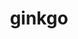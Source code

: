 ---
title: "ginkgo"
layout: cache
categories: [package, develop]
meta: {"versions": ["1.5.0", "1.6.0"], "compilers": ["gcc@=11.1.0"], "oss": ["ubuntu20.04"], "platforms": ["linux"], "targets": ["ppc64le", "x86_64_v3"], "stacks": ["e4s", "e4s-power", "root"], "num_specs": 32, "num_specs_by_stack": {"e4s-power": 11, "root": 32, "e4s": 21}}
spec_details: [{"hash": "ddpfzqbofvhrzfxmfxghtpwsbycmwk4k", "compiler": "gcc@=11.1.0", "versions": ["1.6.0"], "os": "ubuntu20.04", "platform": "linux", "target": "ppc64le", "variants": ["build_system=cmake", "build_type=Release", "~cuda", "~develtools", "~full_optimizations", "generator=make", "~hwloc", "~ipo", "+mpi", "~oneapi", "+openmp", "~rocm", "+shared"], "stacks": ["e4s-power", "root"], "size": "-", "tarball": "https://binaries.spack.io/develop/build_cache/linux-ubuntu20.04-ppc64le/gcc-11.1.0/ginkgo-1.6.0/linux-ubuntu20.04-ppc64le-gcc-11.1.0-ginkgo-1.6.0-ddpfzqbofvhrzfxmfxghtpwsbycmwk4k.spack"}, {"hash": "nguxo2ggjj7yif76yjz63mnct443vx2z", "compiler": "gcc@=11.1.0", "versions": ["1.5.0"], "os": "ubuntu20.04", "platform": "linux", "target": "ppc64le", "variants": ["build_system=cmake", "build_type=RelWithDebInfo", "~cuda", "~develtools", "~full_optimizations", "generator=make", "~hwloc", "~ipo", "+mpi", "~oneapi", "+openmp", "~rocm", "+shared"], "stacks": ["e4s-power", "root"], "size": "-", "tarball": "https://binaries.spack.io/develop/build_cache/linux-ubuntu20.04-ppc64le/gcc-11.1.0/ginkgo-1.5.0/linux-ubuntu20.04-ppc64le-gcc-11.1.0-ginkgo-1.5.0-nguxo2ggjj7yif76yjz63mnct443vx2z.spack"}, {"hash": "6zvamk7tpajkgm67xsx2bj5xvwqr7pey", "compiler": "gcc@=11.1.0", "versions": ["1.5.0"], "os": "ubuntu20.04", "platform": "linux", "target": "ppc64le", "variants": ["build_system=cmake", "build_type=RelWithDebInfo", "+cuda", "cuda_arch=70", "~develtools", "~full_optimizations", "generator=make", "~hwloc", "~ipo", "+mpi", "~oneapi", "+openmp", "~rocm", "+shared"], "stacks": ["e4s-power", "root"], "size": "-", "tarball": "https://binaries.spack.io/develop/build_cache/linux-ubuntu20.04-ppc64le/gcc-11.1.0/ginkgo-1.5.0/linux-ubuntu20.04-ppc64le-gcc-11.1.0-ginkgo-1.5.0-6zvamk7tpajkgm67xsx2bj5xvwqr7pey.spack"}, {"hash": "3h5x2o2aem5lv3rnbuwsklibbzvsnxva", "compiler": "gcc@=11.1.0", "versions": ["1.6.0"], "os": "ubuntu20.04", "platform": "linux", "target": "ppc64le", "variants": ["build_system=cmake", "build_type=Release", "+cuda", "cuda_arch=70", "~develtools", "~full_optimizations", "generator=make", "~hwloc", "~ipo", "+mpi", "~oneapi", "+openmp", "~rocm", "+shared"], "stacks": ["e4s-power", "root"], "size": "-", "tarball": "https://binaries.spack.io/develop/build_cache/linux-ubuntu20.04-ppc64le/gcc-11.1.0/ginkgo-1.6.0/linux-ubuntu20.04-ppc64le-gcc-11.1.0-ginkgo-1.6.0-3h5x2o2aem5lv3rnbuwsklibbzvsnxva.spack"}, {"hash": "ynz4wysy6phlo5pahcwkznshnmm66eeb", "compiler": "gcc@=11.1.0", "versions": ["1.5.0"], "os": "ubuntu20.04", "platform": "linux", "target": "ppc64le", "variants": ["build_system=cmake", "build_type=RelWithDebInfo", "~cuda", "~develtools", "~full_optimizations", "generator=make", "~hwloc", "~ipo", "+mpi", "~oneapi", "+openmp", "~rocm", "+shared"], "stacks": ["e4s-power", "root"], "size": "-", "tarball": "https://binaries.spack.io/develop/build_cache/linux-ubuntu20.04-ppc64le/gcc-11.1.0/ginkgo-1.5.0/linux-ubuntu20.04-ppc64le-gcc-11.1.0-ginkgo-1.5.0-ynz4wysy6phlo5pahcwkznshnmm66eeb.spack"}, {"hash": "j3yx2wh3ukx6vczo6joctkeqwsirwubs", "compiler": "gcc@=11.1.0", "versions": ["1.5.0"], "os": "ubuntu20.04", "platform": "linux", "target": "ppc64le", "variants": ["build_system=cmake", "build_type=RelWithDebInfo", "+cuda", "cuda_arch=70", "~develtools", "~full_optimizations", "generator=make", "~hwloc", "~ipo", "+mpi", "~oneapi", "+openmp", "~rocm", "+shared"], "stacks": ["e4s-power", "root"], "size": "-", "tarball": "https://binaries.spack.io/develop/build_cache/linux-ubuntu20.04-ppc64le/gcc-11.1.0/ginkgo-1.5.0/linux-ubuntu20.04-ppc64le-gcc-11.1.0-ginkgo-1.5.0-j3yx2wh3ukx6vczo6joctkeqwsirwubs.spack"}, {"hash": "ocl3qqj4so2s26cfyoh3bo7idafgtsyl", "compiler": "gcc@=11.1.0", "versions": ["1.5.0"], "os": "ubuntu20.04", "platform": "linux", "target": "ppc64le", "variants": ["build_system=cmake", "build_type=Release", "~cuda", "~develtools", "~full_optimizations", "generator=make", "~hwloc", "~ipo", "+mpi", "~oneapi", "+openmp", "~rocm", "+shared"], "stacks": ["e4s-power", "root"], "size": "-", "tarball": "https://binaries.spack.io/develop/build_cache/linux-ubuntu20.04-ppc64le/gcc-11.1.0/ginkgo-1.5.0/linux-ubuntu20.04-ppc64le-gcc-11.1.0-ginkgo-1.5.0-ocl3qqj4so2s26cfyoh3bo7idafgtsyl.spack"}, {"hash": "pys3xj6gx56wmlljvb7kashk473j4cju", "compiler": "gcc@=11.1.0", "versions": ["1.5.0"], "os": "ubuntu20.04", "platform": "linux", "target": "ppc64le", "variants": ["build_system=cmake", "build_type=Release", "+cuda", "cuda_arch=70", "~develtools", "~full_optimizations", "generator=make", "~hwloc", "~ipo", "+mpi", "~oneapi", "+openmp", "~rocm", "+shared"], "stacks": ["e4s-power", "root"], "size": "-", "tarball": "https://binaries.spack.io/develop/build_cache/linux-ubuntu20.04-ppc64le/gcc-11.1.0/ginkgo-1.5.0/linux-ubuntu20.04-ppc64le-gcc-11.1.0-ginkgo-1.5.0-pys3xj6gx56wmlljvb7kashk473j4cju.spack"}, {"hash": "njpsgha2ziewtucovoatoqzoehqczrls", "compiler": "gcc@=11.1.0", "versions": ["1.6.0"], "os": "ubuntu20.04", "platform": "linux", "target": "ppc64le", "variants": ["build_system=cmake", "build_type=Release", "~cuda", "~develtools", "~full_optimizations", "generator=make", "~hwloc", "~ipo", "+mpi", "~oneapi", "+openmp", "~rocm", "+shared"], "stacks": ["e4s-power", "root"], "size": "-", "tarball": "https://binaries.spack.io/develop/build_cache/linux-ubuntu20.04-ppc64le/gcc-11.1.0/ginkgo-1.6.0/linux-ubuntu20.04-ppc64le-gcc-11.1.0-ginkgo-1.6.0-njpsgha2ziewtucovoatoqzoehqczrls.spack"}, {"hash": "ntya23h5lxe7f62dbvhx47hqzae3ajv2", "compiler": "gcc@=11.1.0", "versions": ["1.6.0"], "os": "ubuntu20.04", "platform": "linux", "target": "ppc64le", "variants": ["build_system=cmake", "build_type=Release", "+cuda", "cuda_arch=70", "~develtools", "~full_optimizations", "generator=make", "~hwloc", "~ipo", "+mpi", "~oneapi", "+openmp", "~rocm", "+shared"], "stacks": ["e4s-power", "root"], "size": "-", "tarball": "https://binaries.spack.io/develop/build_cache/linux-ubuntu20.04-ppc64le/gcc-11.1.0/ginkgo-1.6.0/linux-ubuntu20.04-ppc64le-gcc-11.1.0-ginkgo-1.6.0-ntya23h5lxe7f62dbvhx47hqzae3ajv2.spack"}, {"hash": "bzmisl334zi4fytlndq5gegffjbnnvrs", "compiler": "gcc@=11.1.0", "versions": ["1.6.0"], "os": "ubuntu20.04", "platform": "linux", "target": "ppc64le", "variants": ["build_system=cmake", "build_type=Release", "+cuda", "cuda_arch=70", "~develtools", "~full_optimizations", "generator=make", "~hwloc", "~ipo", "+mpi", "~oneapi", "+openmp", "~rocm", "+shared"], "stacks": ["e4s-power", "root"], "size": "-", "tarball": "https://binaries.spack.io/develop/build_cache/linux-ubuntu20.04-ppc64le/gcc-11.1.0/ginkgo-1.6.0/linux-ubuntu20.04-ppc64le-gcc-11.1.0-ginkgo-1.6.0-bzmisl334zi4fytlndq5gegffjbnnvrs.spack"}, {"hash": "klwaqix5iovcw2kicdl37ww3amknz6du", "compiler": "gcc@=11.1.0", "versions": ["1.5.0"], "os": "ubuntu20.04", "platform": "linux", "target": "x86_64_v3", "variants": ["build_system=cmake", "build_type=RelWithDebInfo", "~cuda", "~develtools", "~full_optimizations", "generator=make", "~hwloc", "~ipo", "+mpi", "~oneapi", "+openmp", "~rocm", "+shared"], "stacks": ["e4s", "root"], "size": "-", "tarball": "https://binaries.spack.io/develop/build_cache/linux-ubuntu20.04-x86_64_v3/gcc-11.1.0/ginkgo-1.5.0/linux-ubuntu20.04-x86_64_v3-gcc-11.1.0-ginkgo-1.5.0-klwaqix5iovcw2kicdl37ww3amknz6du.spack"}, {"hash": "wdl7uuivzm4bdzgqkcg747tpzsrjdnov", "compiler": "gcc@=11.1.0", "versions": ["1.6.0"], "os": "ubuntu20.04", "platform": "linux", "target": "x86_64_v3", "variants": ["build_system=cmake", "build_type=Release", "~cuda", "~develtools", "~full_optimizations", "generator=make", "~hwloc", "~ipo", "+mpi", "~oneapi", "+openmp", "~rocm", "+shared"], "stacks": ["e4s", "root"], "size": "-", "tarball": "https://binaries.spack.io/develop/build_cache/linux-ubuntu20.04-x86_64_v3/gcc-11.1.0/ginkgo-1.6.0/linux-ubuntu20.04-x86_64_v3-gcc-11.1.0-ginkgo-1.6.0-wdl7uuivzm4bdzgqkcg747tpzsrjdnov.spack"}, {"hash": "254xvheoxz2i5gmnsu5iy3yxh3qpo45y", "compiler": "gcc@=11.1.0", "versions": ["1.5.0"], "os": "ubuntu20.04", "platform": "linux", "target": "x86_64_v3", "variants": ["build_system=cmake", "build_type=RelWithDebInfo", "~cuda", "~develtools", "~full_optimizations", "generator=make", "~hwloc", "~ipo", "+mpi", "~oneapi", "+openmp", "~rocm", "+shared"], "stacks": ["e4s", "root"], "size": "-", "tarball": "https://binaries.spack.io/develop/build_cache/linux-ubuntu20.04-x86_64_v3/gcc-11.1.0/ginkgo-1.5.0/linux-ubuntu20.04-x86_64_v3-gcc-11.1.0-ginkgo-1.5.0-254xvheoxz2i5gmnsu5iy3yxh3qpo45y.spack"}, {"hash": "qcp5jhzo2unv74oameorpa2eaf5gjedn", "compiler": "gcc@=11.1.0", "versions": ["1.5.0"], "os": "ubuntu20.04", "platform": "linux", "target": "x86_64_v3", "variants": ["build_system=cmake", "build_type=Release", "~cuda", "~develtools", "~full_optimizations", "generator=make", "~hwloc", "~ipo", "+mpi", "~oneapi", "+openmp", "~rocm", "+shared"], "stacks": ["e4s", "root"], "size": "-", "tarball": "https://binaries.spack.io/develop/build_cache/linux-ubuntu20.04-x86_64_v3/gcc-11.1.0/ginkgo-1.5.0/linux-ubuntu20.04-x86_64_v3-gcc-11.1.0-ginkgo-1.5.0-qcp5jhzo2unv74oameorpa2eaf5gjedn.spack"}, {"hash": "vbmugcbn64lcnal3dx3z5guezpjnbxvn", "compiler": "gcc@=11.1.0", "versions": ["1.6.0"], "os": "ubuntu20.04", "platform": "linux", "target": "x86_64_v3", "variants": ["build_system=cmake", "build_type=Release", "+cuda", "cuda_arch=80", "~develtools", "~full_optimizations", "generator=make", "~hwloc", "~ipo", "+mpi", "~oneapi", "+openmp", "~rocm", "+shared"], "stacks": ["e4s", "root"], "size": "-", "tarball": "https://binaries.spack.io/develop/build_cache/linux-ubuntu20.04-x86_64_v3/gcc-11.1.0/ginkgo-1.6.0/linux-ubuntu20.04-x86_64_v3-gcc-11.1.0-ginkgo-1.6.0-vbmugcbn64lcnal3dx3z5guezpjnbxvn.spack"}, {"hash": "nhcumcuurlppjuk4k4ql5zuse3sq5u24", "compiler": "gcc@=11.1.0", "versions": ["1.5.0"], "os": "ubuntu20.04", "platform": "linux", "target": "x86_64_v3", "variants": ["amdgpu_target=gfx90a", "build_system=cmake", "build_type=RelWithDebInfo", "~cuda", "~develtools", "~full_optimizations", "generator=make", "~hwloc", "~ipo", "+mpi", "~oneapi", "+openmp", "patches=ba0956e", "+rocm", "+shared"], "stacks": ["e4s", "root"], "size": "-", "tarball": "https://binaries.spack.io/develop/build_cache/linux-ubuntu20.04-x86_64_v3/gcc-11.1.0/ginkgo-1.5.0/linux-ubuntu20.04-x86_64_v3-gcc-11.1.0-ginkgo-1.5.0-nhcumcuurlppjuk4k4ql5zuse3sq5u24.spack"}, {"hash": "rcqtyriybztb4akphqrgvpp4de5pajou", "compiler": "gcc@=11.1.0", "versions": ["1.5.0"], "os": "ubuntu20.04", "platform": "linux", "target": "x86_64_v3", "variants": ["build_system=cmake", "build_type=Release", "+cuda", "cuda_arch=80", "~develtools", "~full_optimizations", "generator=make", "~hwloc", "~ipo", "+mpi", "~oneapi", "+openmp", "~rocm", "+shared"], "stacks": ["e4s", "root"], "size": "-", "tarball": "https://binaries.spack.io/develop/build_cache/linux-ubuntu20.04-x86_64_v3/gcc-11.1.0/ginkgo-1.5.0/linux-ubuntu20.04-x86_64_v3-gcc-11.1.0-ginkgo-1.5.0-rcqtyriybztb4akphqrgvpp4de5pajou.spack"}, {"hash": "5w6u4avshgw7xw5efbyj3qavhgdrpwd6", "compiler": "gcc@=11.1.0", "versions": ["1.5.0"], "os": "ubuntu20.04", "platform": "linux", "target": "x86_64_v3", "variants": ["amdgpu_target=gfx90a", "build_system=cmake", "build_type=RelWithDebInfo", "~cuda", "~develtools", "~full_optimizations", "generator=make", "~hwloc", "~ipo", "+mpi", "~oneapi", "+openmp", "patches=ba0956e", "+rocm", "+shared"], "stacks": ["e4s", "root"], "size": "-", "tarball": "https://binaries.spack.io/develop/build_cache/linux-ubuntu20.04-x86_64_v3/gcc-11.1.0/ginkgo-1.5.0/linux-ubuntu20.04-x86_64_v3-gcc-11.1.0-ginkgo-1.5.0-5w6u4avshgw7xw5efbyj3qavhgdrpwd6.spack"}, {"hash": "ee7rdfskyfxin2fsoqdv26ncbunb2lbh", "compiler": "gcc@=11.1.0", "versions": ["1.5.0"], "os": "ubuntu20.04", "platform": "linux", "target": "x86_64_v3", "variants": ["amdgpu_target=gfx90a", "build_system=cmake", "build_type=Release", "~cuda", "~develtools", "~full_optimizations", "generator=make", "~hwloc", "~ipo", "+mpi", "~oneapi", "+openmp", "patches=ba0956e", "+rocm", "+shared"], "stacks": ["e4s", "root"], "size": "-", "tarball": "https://binaries.spack.io/develop/build_cache/linux-ubuntu20.04-x86_64_v3/gcc-11.1.0/ginkgo-1.5.0/linux-ubuntu20.04-x86_64_v3-gcc-11.1.0-ginkgo-1.5.0-ee7rdfskyfxin2fsoqdv26ncbunb2lbh.spack"}, {"hash": "pjtjhlhtcjiyiwnhkj44crw7rr2ft44l", "compiler": "gcc@=11.1.0", "versions": ["1.5.0"], "os": "ubuntu20.04", "platform": "linux", "target": "x86_64_v3", "variants": ["amdgpu_target=gfx90a", "build_system=cmake", "build_type=Release", "~cuda", "~develtools", "~full_optimizations", "generator=make", "~hwloc", "~ipo", "+mpi", "~oneapi", "+openmp", "patches=ba0956e", "+rocm", "+shared"], "stacks": ["e4s", "root"], "size": "-", "tarball": "https://binaries.spack.io/develop/build_cache/linux-ubuntu20.04-x86_64_v3/gcc-11.1.0/ginkgo-1.5.0/linux-ubuntu20.04-x86_64_v3-gcc-11.1.0-ginkgo-1.5.0-pjtjhlhtcjiyiwnhkj44crw7rr2ft44l.spack"}, {"hash": "leeavdpoacmaprz5m23yqin6pq2bk4r4", "compiler": "gcc@=11.1.0", "versions": ["1.6.0"], "os": "ubuntu20.04", "platform": "linux", "target": "x86_64_v3", "variants": ["amdgpu_target=gfx90a", "build_system=cmake", "build_type=Release", "~cuda", "~develtools", "~full_optimizations", "generator=make", "~hwloc", "~ipo", "+mpi", "~oneapi", "+openmp", "+rocm", "+shared"], "stacks": ["e4s", "root"], "size": "-", "tarball": "https://binaries.spack.io/develop/build_cache/linux-ubuntu20.04-x86_64_v3/gcc-11.1.0/ginkgo-1.6.0/linux-ubuntu20.04-x86_64_v3-gcc-11.1.0-ginkgo-1.6.0-leeavdpoacmaprz5m23yqin6pq2bk4r4.spack"}, {"hash": "nqut5qv3jknbogxoselfwiestdlxj34k", "compiler": "gcc@=11.1.0", "versions": ["1.5.0"], "os": "ubuntu20.04", "platform": "linux", "target": "x86_64_v3", "variants": ["amdgpu_target=gfx90a", "build_system=cmake", "build_type=RelWithDebInfo", "~cuda", "~develtools", "~full_optimizations", "generator=make", "~hwloc", "~ipo", "+mpi", "~oneapi", "+openmp", "patches=ba0956e", "+rocm", "+shared"], "stacks": ["e4s", "root"], "size": "-", "tarball": "https://binaries.spack.io/develop/build_cache/linux-ubuntu20.04-x86_64_v3/gcc-11.1.0/ginkgo-1.5.0/linux-ubuntu20.04-x86_64_v3-gcc-11.1.0-ginkgo-1.5.0-nqut5qv3jknbogxoselfwiestdlxj34k.spack"}, {"hash": "rbnu2q77cdxb7ty3uiombqac75f7k6ku", "compiler": "gcc@=11.1.0", "versions": ["1.6.0"], "os": "ubuntu20.04", "platform": "linux", "target": "x86_64_v3", "variants": ["build_system=cmake", "build_type=Release", "+cuda", "cuda_arch=80", "~develtools", "~full_optimizations", "generator=make", "~hwloc", "~ipo", "+mpi", "~oneapi", "+openmp", "~rocm", "+shared"], "stacks": ["e4s", "root"], "size": "-", "tarball": "https://binaries.spack.io/develop/build_cache/linux-ubuntu20.04-x86_64_v3/gcc-11.1.0/ginkgo-1.6.0/linux-ubuntu20.04-x86_64_v3-gcc-11.1.0-ginkgo-1.6.0-rbnu2q77cdxb7ty3uiombqac75f7k6ku.spack"}, {"hash": "hrgqffanf2qwzpphbcqlg7sk34myne4p", "compiler": "gcc@=11.1.0", "versions": ["1.6.0"], "os": "ubuntu20.04", "platform": "linux", "target": "x86_64_v3", "variants": ["amdgpu_target=gfx90a", "build_system=cmake", "build_type=Release", "~cuda", "~develtools", "~full_optimizations", "generator=make", "~hwloc", "~ipo", "+mpi", "~oneapi", "+openmp", "+rocm", "+shared"], "stacks": ["e4s", "root"], "size": "-", "tarball": "https://binaries.spack.io/develop/build_cache/linux-ubuntu20.04-x86_64_v3/gcc-11.1.0/ginkgo-1.6.0/linux-ubuntu20.04-x86_64_v3-gcc-11.1.0-ginkgo-1.6.0-hrgqffanf2qwzpphbcqlg7sk34myne4p.spack"}, {"hash": "3obymnwubukmx2m6w75qhsp2tfoltzvm", "compiler": "gcc@=11.1.0", "versions": ["1.5.0"], "os": "ubuntu20.04", "platform": "linux", "target": "x86_64_v3", "variants": ["build_system=cmake", "build_type=RelWithDebInfo", "+cuda", "cuda_arch=80", "~develtools", "~full_optimizations", "generator=make", "~hwloc", "~ipo", "+mpi", "~oneapi", "+openmp", "~rocm", "+shared"], "stacks": ["e4s", "root"], "size": "-", "tarball": "https://binaries.spack.io/develop/build_cache/linux-ubuntu20.04-x86_64_v3/gcc-11.1.0/ginkgo-1.5.0/linux-ubuntu20.04-x86_64_v3-gcc-11.1.0-ginkgo-1.5.0-3obymnwubukmx2m6w75qhsp2tfoltzvm.spack"}, {"hash": "renrbfnydparwbnzevb5fdgeapttxe36", "compiler": "gcc@=11.1.0", "versions": ["1.5.0"], "os": "ubuntu20.04", "platform": "linux", "target": "x86_64_v3", "variants": ["amdgpu_target=gfx90a", "build_system=cmake", "build_type=RelWithDebInfo", "~cuda", "~develtools", "~full_optimizations", "generator=make", "~hwloc", "~ipo", "+mpi", "~oneapi", "+openmp", "patches=ba0956e", "+rocm", "+shared"], "stacks": ["e4s", "root"], "size": "-", "tarball": "https://binaries.spack.io/develop/build_cache/linux-ubuntu20.04-x86_64_v3/gcc-11.1.0/ginkgo-1.5.0/linux-ubuntu20.04-x86_64_v3-gcc-11.1.0-ginkgo-1.5.0-renrbfnydparwbnzevb5fdgeapttxe36.spack"}, {"hash": "q2y5hopwy5uedeqmdfc7ftwqwp5v6ch3", "compiler": "gcc@=11.1.0", "versions": ["1.6.0"], "os": "ubuntu20.04", "platform": "linux", "target": "x86_64_v3", "variants": ["amdgpu_target=gfx90a", "build_system=cmake", "build_type=Release", "~cuda", "~develtools", "~full_optimizations", "generator=make", "~hwloc", "~ipo", "+mpi", "~oneapi", "+openmp", "+rocm", "+shared"], "stacks": ["e4s", "root"], "size": "-", "tarball": "https://binaries.spack.io/develop/build_cache/linux-ubuntu20.04-x86_64_v3/gcc-11.1.0/ginkgo-1.6.0/linux-ubuntu20.04-x86_64_v3-gcc-11.1.0-ginkgo-1.6.0-q2y5hopwy5uedeqmdfc7ftwqwp5v6ch3.spack"}, {"hash": "of6kxdgzg3s7uwx24fehj6yd7wicoxal", "compiler": "gcc@=11.1.0", "versions": ["1.5.0"], "os": "ubuntu20.04", "platform": "linux", "target": "x86_64_v3", "variants": ["build_system=cmake", "build_type=RelWithDebInfo", "+cuda", "cuda_arch=80", "~develtools", "~full_optimizations", "generator=make", "~hwloc", "~ipo", "+mpi", "~oneapi", "+openmp", "~rocm", "+shared"], "stacks": ["e4s", "root"], "size": "-", "tarball": "https://binaries.spack.io/develop/build_cache/linux-ubuntu20.04-x86_64_v3/gcc-11.1.0/ginkgo-1.5.0/linux-ubuntu20.04-x86_64_v3-gcc-11.1.0-ginkgo-1.5.0-of6kxdgzg3s7uwx24fehj6yd7wicoxal.spack"}, {"hash": "iizodss3e45rynkuovikmhfdtlvhv6zg", "compiler": "gcc@=11.1.0", "versions": ["1.6.0"], "os": "ubuntu20.04", "platform": "linux", "target": "x86_64_v3", "variants": ["amdgpu_target=gfx90a", "build_system=cmake", "build_type=Release", "~cuda", "~develtools", "~full_optimizations", "generator=make", "~hwloc", "~ipo", "+mpi", "~oneapi", "+openmp", "+rocm", "+shared"], "stacks": ["e4s", "root"], "size": "-", "tarball": "https://binaries.spack.io/develop/build_cache/linux-ubuntu20.04-x86_64_v3/gcc-11.1.0/ginkgo-1.6.0/linux-ubuntu20.04-x86_64_v3-gcc-11.1.0-ginkgo-1.6.0-iizodss3e45rynkuovikmhfdtlvhv6zg.spack"}, {"hash": "ktxbg5z65vbkjgpzrmdqm2d5sndkf3vh", "compiler": "gcc@=11.1.0", "versions": ["1.5.0"], "os": "ubuntu20.04", "platform": "linux", "target": "x86_64_v3", "variants": ["amdgpu_target=gfx90a", "build_system=cmake", "build_type=RelWithDebInfo", "~cuda", "~develtools", "~full_optimizations", "generator=make", "~hwloc", "~ipo", "+mpi", "~oneapi", "+openmp", "patches=ba0956e", "+rocm", "+shared"], "stacks": ["e4s", "root"], "size": "-", "tarball": "https://binaries.spack.io/develop/build_cache/linux-ubuntu20.04-x86_64_v3/gcc-11.1.0/ginkgo-1.5.0/linux-ubuntu20.04-x86_64_v3-gcc-11.1.0-ginkgo-1.5.0-ktxbg5z65vbkjgpzrmdqm2d5sndkf3vh.spack"}, {"hash": "jq25e2bpkwyxabxqifkhniner42rd572", "compiler": "gcc@=11.1.0", "versions": ["1.6.0"], "os": "ubuntu20.04", "platform": "linux", "target": "x86_64_v3", "variants": ["amdgpu_target=gfx90a", "build_system=cmake", "build_type=Release", "~cuda", "~develtools", "~full_optimizations", "generator=make", "~hwloc", "~ipo", "+mpi", "~oneapi", "+openmp", "+rocm", "+shared"], "stacks": ["e4s", "root"], "size": "-", "tarball": "https://binaries.spack.io/develop/build_cache/linux-ubuntu20.04-x86_64_v3/gcc-11.1.0/ginkgo-1.6.0/linux-ubuntu20.04-x86_64_v3-gcc-11.1.0-ginkgo-1.6.0-jq25e2bpkwyxabxqifkhniner42rd572.spack"}]
---